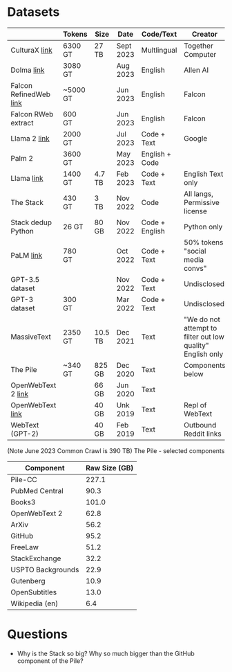 
# Datasets

|                                                                                                                                                                                         | Tokens   | Size | Date       | Code/Text       | Creator                                                    | License    | Notes                                                                                                              |
|-----------------------------------------------------------------------------------------------------------------------------------------------------------------------------------------|----------|------|------------|-----------------|------------------------------------------------------------|------------|--------------------------------------------------------------------------------------------------------------------|
| CulturaX [link](https://arxiv.org/pdf/2309.09400.pdf)                                                                                                                                   | 6300 GT  | 27 TB | Sept 2023  | Multlingual     | Together Computer                                          | Custom     |                                                                                                                    |
| Dolma  [link](https://blog.allenai.org/dolma-3-trillion-tokens-open-llm-corpus-9a0ff4b8da64)                                                                                            | 3080 GT  |    | Aug 2023   | English         | Allen AI                                                   | Custom     |
| Falcon RefinedWeb  [link](https://arxiv.org/pdf/2306.01116.pdf)                                                                                                                         | ~5000 GT |    | Jun 2023   | English         | Falcon                                                     | Not Public |                                                                                                                    |  
| Falcon RWeb extract                                                                                                                                                                     | 600 GT   |    | Jun 2023   | English         | Falcon                                                     |            |
| Llama 2  [link](https://ai.meta.com/research/publications/llama-2-open-foundation-and-fine-tuned-chat-models/)                                                                          | 2000 GT  |    | Jul 2023   | Code + Text     | Google                                                     | Not Public | [link](https://www.cnbc.com/2023/05/16/googles-palm-2-uses-nearly-five-times-more-text-data-than-predecessor.html) |
| Palm 2                                                                                                                                                                                  | 3600 GT  |    | May 2023   | English + Code  |                                                            |            | |                                                                                                                   |                                                                                                                   |                                                                                                                    | RedPajama  [link](https://together.ai/blog/redpajama)                                                                       | 1210 GT  |    | April 2023 |                 | Underlying Licenses                                       | "Cleanroom" replication of Llama | 
| Llama  [link](https://research.facebook.com/file/1574548786327032/LLaMA--Open-and-Efficient-Foundation-Language-Models.pdf)                                                             | 1400 GT  | 4.7 TB | Feb 2023   | Code + Text     | English Text only                                          |
| The Stack                                                                                                                                                                               | 430 GT   | 3 TB | Nov 2022   | Code            | All langs, Permissive license                              |
| Stack dedup Python                                                                                                                                                                      | 26 GT    | 80 GB | Nov 2022   | Code + English  | Python only                                                |
| PaLM  [link](https://ai.google/static/documents/palm2techreport.pdf?_gl=1*jep511*_up*MQ..*_ga*MzQwMDY2MDE1LjE2OTU0ODM0Mjk.*_ga_KFG60X3H7K*MTY5NTQ4MzQyOS4xLjAuMTY5NTQ4MzQyOS4wLjAuMA..) | 780 GT   |    | Oct 2022   | Code + Text     | 50% tokens "social media convs"                            |
| GPT-3.5 dataset                                                                                                                                                                         |          |    | Nov 2022   | Code + Text     | Undisclosed                                                |
| GPT-3 dataset                                                                                                                                                                           | 300 GT   |    | Mar 2022   | Code + Text     | Undisclosed                                                | 
| MassiveText                                                                                                                                                                             | 2350 GT  | 10.5 TB | Dec 2021   | Text            | "We do not attempt to filter out low quality" English only |
| The Pile                                                                                                                                                                                | ~340 GT  | 825 GB | Dec 2020   | Text            | Components below                                           |
| OpenWebText 2  [link](https://github.com/jcpeterson/openwebtext)                                                                                                                        |          | 66 GB | Jun 2020   | Text            |                                                            |            |  
| OpenWebText  [link](https://github.com/jcpeterson/openwebtext)                                                                                                                          |          | 40 GB | Unk 2019   | Text            | Repl of WebText                                            | 
| WebText (GPT-2)                                                                                                                                                                         |          | 40 GB | Feb 2019   | Text            | Outbound Reddit links                                      |

(Note June 2023 Common Crawl is 390 TB)
The Pile - selected components

| Component | Raw Size (GB) |
| --- |---------------|
| Pile-CC | 227.1         |
| PubMed Central | 90.3          |
| Books3 | 101.0         |
| OpenWebText 2 | 62.8          |
| ArXiv | 56.2          |
| GitHub | 95.2          |
| FreeLaw | 51.2          |
| StackExchange | 32.2          |
| USPTO Backgrounds | 22.9          |
| Gutenberg | 10.9          |
| OpenSubtitles | 13.0          |
| Wikipedia (en) | 6.4           |

# Questions

* Why is the Stack so big? Why so much bigger than the GitHub component of the Pile?


